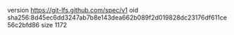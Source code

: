version https://git-lfs.github.com/spec/v1
oid sha256:8d45ec6dd3247ab7b8e143dea662b089f2d019828dc23176df611ce56c2bfd86
size 1172
